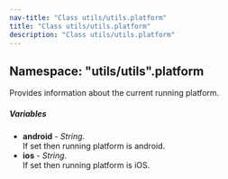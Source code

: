 ```yaml
---
nav-title: "Class utils/utils.platform"
title: "Class utils/utils.platform"
description: "Class utils/utils.platform"
---
```

## Namespace: "utils/utils".platform
Provides information about the current running platform.

##### Variables
 - **android** - _String_.    
  If set then running platform is android.
 - **ios** - _String_.    
  If set then running platform is iOS.